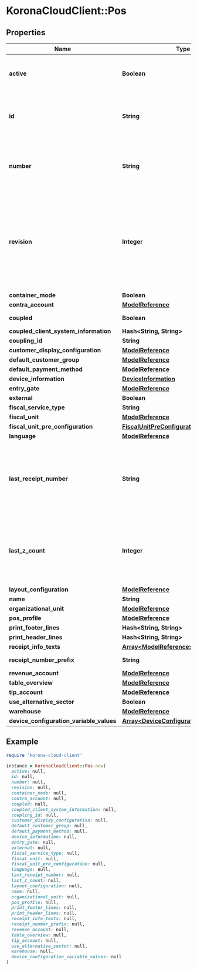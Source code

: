 # KoronaCloudClient::Pos

## Properties

| Name | Type | Description | Notes |
| ---- | ---- | ----------- | ----- |
| **active** | **Boolean** | indicates whether the object is active for use or not | [optional][readonly] |
| **id** | **String** | global object uuid (xxxxxxxx-xxxx-xxxx-xxxx-xxxxxxxxxxxx) | [optional] |
| **number** | **String** | number of the object, like it is set in backoffice; will be removed when active&#x3D;false | [optional] |
| **revision** | **Integer** | the revision number of the object. revision numbers are unique per object-type. there is is no object of the same type with identical revision numbers. | [optional][readonly] |
| **container_mode** | **Boolean** |  | [optional] |
| **contra_account** | [**ModelReference**](ModelReference.md) |  | [optional] |
| **coupled** | **Boolean** |  | [optional][readonly] |
| **coupled_client_system_information** | **Hash&lt;String, String&gt;** |  | [optional] |
| **coupling_id** | **String** | write only | [optional] |
| **customer_display_configuration** | [**ModelReference**](ModelReference.md) |  | [optional] |
| **default_customer_group** | [**ModelReference**](ModelReference.md) |  | [optional] |
| **default_payment_method** | [**ModelReference**](ModelReference.md) |  | [optional] |
| **device_information** | [**DeviceInformation**](DeviceInformation.md) |  | [optional] |
| **entry_gate** | [**ModelReference**](ModelReference.md) |  | [optional] |
| **external** | **Boolean** |  | [optional] |
| **fiscal_service_type** | **String** |  | [optional] |
| **fiscal_unit** | [**ModelReference**](ModelReference.md) |  | [optional] |
| **fiscal_unit_pre_configuration** | [**FiscalUnitPreConfiguration**](FiscalUnitPreConfiguration.md) |  | [optional] |
| **language** | [**ModelReference**](ModelReference.md) |  | [optional] |
| **last_receipt_number** | **String** | last receipt number - only shown if external&#x3D;true and coupled&#x3D;false; usable for client-side receipt counter. | [optional][readonly] |
| **last_z_count** | **Integer** | last zcount property - only shown if external&#x3D;true and coupled&#x3D;false; usable for client-side zcount. | [optional][readonly] |
| **layout_configuration** | [**ModelReference**](ModelReference.md) |  | [optional] |
| **name** | **String** |  | [optional] |
| **organizational_unit** | [**ModelReference**](ModelReference.md) |  | [optional] |
| **pos_profile** | [**ModelReference**](ModelReference.md) |  | [optional] |
| **print_footer_lines** | **Hash&lt;String, String&gt;** |  | [optional] |
| **print_header_lines** | **Hash&lt;String, String&gt;** |  | [optional] |
| **receipt_info_texts** | [**Array&lt;ModelReference&gt;**](ModelReference.md) |  | [optional] |
| **receipt_number_prefix** | **String** |  | [optional][readonly] |
| **revenue_account** | [**ModelReference**](ModelReference.md) |  | [optional] |
| **table_overview** | [**ModelReference**](ModelReference.md) |  | [optional] |
| **tip_account** | [**ModelReference**](ModelReference.md) |  | [optional] |
| **use_alternative_sector** | **Boolean** |  | [optional] |
| **warehouse** | [**ModelReference**](ModelReference.md) |  | [optional] |
| **device_configuration_variable_values** | [**Array&lt;DeviceConfigurationVariableValue&gt;**](DeviceConfigurationVariableValue.md) |  | [optional] |

## Example

```ruby
require 'korona-cloud-client'

instance = KoronaCloudClient::Pos.new(
  active: null,
  id: null,
  number: null,
  revision: null,
  container_mode: null,
  contra_account: null,
  coupled: null,
  coupled_client_system_information: null,
  coupling_id: null,
  customer_display_configuration: null,
  default_customer_group: null,
  default_payment_method: null,
  device_information: null,
  entry_gate: null,
  external: null,
  fiscal_service_type: null,
  fiscal_unit: null,
  fiscal_unit_pre_configuration: null,
  language: null,
  last_receipt_number: null,
  last_z_count: null,
  layout_configuration: null,
  name: null,
  organizational_unit: null,
  pos_profile: null,
  print_footer_lines: null,
  print_header_lines: null,
  receipt_info_texts: null,
  receipt_number_prefix: null,
  revenue_account: null,
  table_overview: null,
  tip_account: null,
  use_alternative_sector: null,
  warehouse: null,
  device_configuration_variable_values: null
)
```


